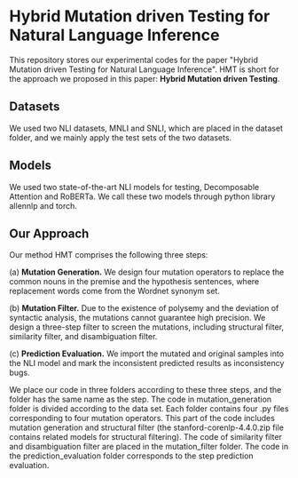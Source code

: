 # Hybrid Mutation driven Testing for Natural Language Inference
This repository stores our experimental codes for the paper "Hybrid Mutation driven Testing for Natural Language Inference". HMT is short for the approach we proposed in this paper: **Hybrid Mutation driven Testing**.

## Datasets
We used two NLI datasets, MNLI and SNLI, which are placed in the dataset folder, and we mainly apply the test sets of the two datasets.

## Models
We used two state-of-the-art NLI models for testing, Decomposable Attention and RoBERTa. We call these two models through python library allennlp and torch.

## Our Approach

Our method HMT comprises the following three steps:

(a) **Mutation Generation.** We design four mutation operators to replace the common nouns in the premise and the hypothesis sentences, where replacement words come from the Wordnet synonym set.

(b) **Mutation Filter.** Due to the existence of polysemy and the deviation of syntactic analysis, the mutations cannot guarantee high precision. We design a three-step filter to screen the mutations, including structural filter, similarity filter, and disambiguation filter.

(c) **Prediction Evaluation.** We import the mutated and original samples into the NLI model and mark the inconsistent predicted results as inconsistency bugs.

We place our code in three folders according to these three steps, and the folder has the same name as the step. The code in mutation_generation folder is divided according to the data set. Each folder contains four .py files corresponding to four mutation operators. This part of the code includes mutation generation and structural filter (the stanford-corenlp-4.4.0.zip file contains related models for structural filtering). The code of similarity filter and disambiguation filter are placed in the mutation_filter folder. The code in the prediction_evaluation folder corresponds to the step prediction evaluation.
